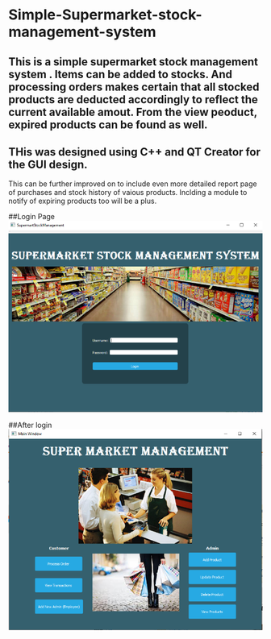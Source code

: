 # Simple-Supermarket-stock-management-system

## This is a simple supermarket stock management system . Items can be added to stocks. And processing orders makes certain that all stocked products are deducted accordingly to reflect the current available amout. From the view peoduct, expired products can be found as well.

## THis was designed using C++ and QT Creator for the GUI design.

This can be further improved on to include even more detailed report page of purchases and stock history of vaious products. Inclding a module to notify of expiring products too will be a plus.




##Login Page
![Login page](https://github.com/pman06/simple-supermarket-stock-management-system/blob/master/loginpage.PNG)


##After login
![Login page](https://github.com/pman06/simple-supermarket-stock-management-system/blob/master/afterlogin.PNG)

